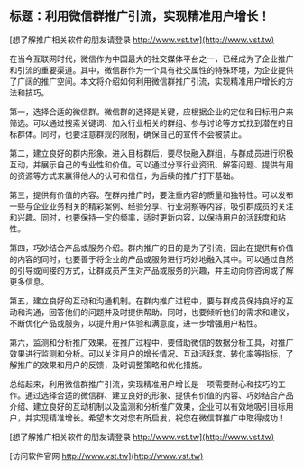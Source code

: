 ## **标题：利用微信群推广引流，实现精准用户增长！**

[想了解推广相关软件的朋友请登录 http://www.vst.tw](http://www.vst.tw)

在当今互联网时代，微信作为中国最大的社交媒体平台之一，已经成为了企业推广和引流的重要渠道。其中，微信群作为一个具有社交属性的特殊环境，为企业提供了广阔的推广空间。本文将介绍如何利用微信群推广引流，实现精准用户增长的方法和技巧。

第一，选择合适的微信群。微信群的选择是关键，应根据企业的定位和目标用户来筛选。可以通过搜索关键词、加入行业相关的群组、参与讨论等方式找到潜在的目标群体。同时，也要注意群规的限制，确保自己的宣传不会被禁止。

第二，建立良好的群内形象。进入目标群后，要尽快融入群组，与群成员进行积极互动，并展示自己的专业性和价值。可以通过分享行业资讯、解答问题、提供有用的资源等方式来赢得他人的认可和信任，为后续的推广打下基础。

第三，提供有价值的内容。在群内推广时，要注重内容的质量和独特性。可以发布一些与企业业务相关的精彩案例、经验分享、行业洞察等内容，吸引群成员的关注和兴趣。同时，也要保持一定的频率，适时更新内容，以保持用户的活跃度和粘性。

第四，巧妙结合产品或服务介绍。群内推广的目的是为了引流，因此在提供有价值的内容的同时，也要善于将企业的产品或服务进行巧妙地融入其中。可以通过自然的引导或间接的方式，让群成员产生对产品或服务的兴趣，并主动向你咨询或了解更多信息。

第五，建立良好的互动和沟通机制。在群内推广过程中，要与群成员保持良好的互动和沟通，回答他们的问题并及时提供帮助。同时，也要倾听他们的需求和建议，不断优化产品或服务，以提升用户体验和满意度，进一步增强用户粘性。

第六，监测和分析推广效果。在推广过程中，要借助微信的数据分析工具，对推广效果进行监测和分析。可以关注用户的增长情况、互动活跃度、转化率等指标，了解推广的效果和用户的反馈，及时调整策略和优化措施。

总结起来，利用微信群推广引流，实现精准用户增长是一项需要耐心和技巧的工作。通过选择合适的微信群、建立良好的形象、提供有价值的内容、巧妙结合产品介绍、建立良好的互动机制以及监测和分析推广效果，企业可以有效地吸引目标用户，并实现精准增长。希望本文对您有所启发，祝您在微信群推广中取得成功！

[想了解推广相关软件的朋友请登录 http://www.vst.tw](http://www.vst.tw)


[访问软件官网 http://www.vst.tw](http://www.vst.tw)
